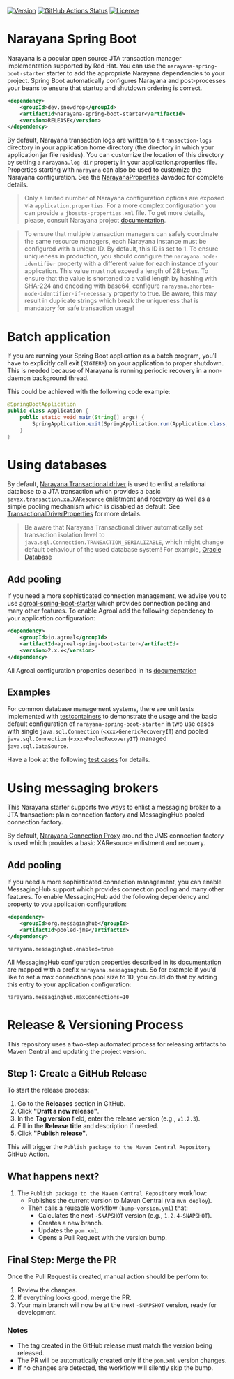 [![Version](https://img.shields.io/maven-central/v/dev.snowdrop/narayana-spring-boot-parent?logo=apache-maven&style=for-the-badge)](https://search.maven.org/artifact/dev.snowdrop/narayana-spring-boot-parent)
[![GitHub Actions Status](<https://img.shields.io/github/actions/workflow/status/snowdrop/narayana-spring-boot/test.yml?branch=main&logo=GitHub&style=for-the-badge>)](https://github.com/snowdrop/narayana-spring-boot/actions/workflows/test.yml)
[![License](https://img.shields.io/github/license/snowdrop/narayana-spring-boot?style=for-the-badge&logo=apache)](https://www.apache.org/licenses/LICENSE-2.0)

# Narayana Spring Boot

Narayana is a popular open source JTA transaction manager implementation supported by Red Hat.
You can use the `narayana-spring-boot-starter` starter to add the appropriate Narayana dependencies to your project.
Spring Boot automatically configures Narayana and post-processes your beans to ensure that startup and shutdown ordering
is correct.

```xml
<dependency>
    <groupId>dev.snowdrop</groupId>
    <artifactId>narayana-spring-boot-starter</artifactId>
    <version>RELEASE</version>
</dependency>
```

By default, Narayana transaction logs are written to a `transaction-logs` directory in your application home directory
(the directory in which your application jar file resides). You can customize the location of this directory by setting
a `narayana.log-dir` property in your application.properties file. Properties starting with `narayana` can also be used
to customize the Narayana configuration. See the
[NarayanaProperties](narayana-spring-boot-core/src/main/java/dev/snowdrop/boot/narayana/core/properties/NarayanaProperties.java)
Javadoc for complete details.

> Only a limited number of Narayana configuration options are exposed via `application.properties`. For a more complex
configuration you can provide a `jbossts-properties.xml` file. To get more details, please, consult
Narayana project [documentation](http://narayana.io/docs/project/index.html).

> To ensure that multiple transaction managers can safely coordinate the same resource managers, each Narayana instance
must be configured with a unique ID. By default, this ID is set to 1. To ensure uniqueness in production, you should
configure the `narayana.node-identifier` property with a different value for each instance of your application. This value
must not exceed a length of 28 bytes. To ensure that the value is shortened to a valid length by hashing with SHA-224 and encoding
with base64, configure `narayana.shorten-node-identifier-if-necessary` property to true. Be aware, this may result in duplicate
strings which break the uniqueness that is mandatory for safe transaction usage!

# Batch application

If you are running your Spring Boot application as a batch program, you'll have to explicitly call exit (`SIGTERM`) on your application to proper shutdown.
This is needed because of Narayana is running periodic recovery in a non-daemon background thread.

This could be achieved with the following code example:
```java
@SpringBootApplication
public class Application {
    public static void main(String[] args) {
        SpringApplication.exit(SpringApplication.run(Application.class, args));
    }
}
```

# Using databases

By default, [Narayana Transactional driver](https://www.narayana.io/docs/api/com/arjuna/ats/jdbc/TransactionalDriver.html)
is used to enlist a relational database to a JTA transaction which provides a basic `javax.transaction.xa.XAResource`
enlistment and recovery as well as a simple pooling mechanism which is disabled as default. See
[TransactionalDriverProperties](narayana-spring-boot-core/src/main/java/dev/snowdrop/boot/narayana/core/properties/TransactionalDriverProperties.java)
for more details.

> Be aware that Narayana Transactional driver automatically set transaction isolation level to `java.sql.Connection.TRANSACTION_SERIALIZABLE`,
which might change default behaviour of the used database system!
For example, [Oracle Database](narayana-spring-boot-starter-it/src/test/resources/oracle-initscript.sql)

## Add pooling

If you need a more sophisticated connection management, we advise you to use [agroal-spring-boot-starter](https://agroal.github.io)
which provides connection pooling and many other features. To enable Agroal add the following dependency to your application configuration:
```xml
<dependency>
    <groupId>io.agroal</groupId>
    <artifactId>agroal-spring-boot-starter</artifactId>
    <version>2.x.x</version>
</dependency>
```

All Agroal configuration properties described in its [documentation](https://agroal.github.io/docs.html)

## Examples

For common database management systems, there are unit tests implemented with [testcontainers](https://testcontainers.com/)
to demonstrate the usage and the basic default configuration of `narayana-spring-boot-starter` in two use cases with
single `java.sql.Connection` (`<xxx>GenericRecoveryIT`) and pooled `java.sql.Connection` (`<xxx>PooledRecoveryIT`) managed
`java.sql.DataSource`.

Have a look at the following
[test cases](narayana-spring-boot-starter-it/src/test/java/dev/snowdrop/boot/narayana/testcontainers) for details.

# Using messaging brokers

This Narayana starter supports two ways to enlist a messaging broker to a JTA transaction: plain connection
factory and MessagingHub pooled connection factory.

By default, [Narayana Connection Proxy](https://www.narayana.io/docs/api/org/jboss/narayana/jta/jms/ConnectionFactoryProxy.html)
around the JMS connection factory is used which provides a basic XAResource enlistment and recovery.

## Add pooling

If you need a more sophisticated connection management, you can enable MessagingHub support which provides connection pooling
and many other features. To enable MessagingHub add the following dependency and property to you application configuration:
```xml
<dependency>
    <groupId>org.messaginghub</groupId>
    <artifactId>pooled-jms</artifactId>
</dependency>
```
```properties
narayana.messaginghub.enabled=true
```

All MessagingHub configuration properties described in its [documentation](https://github.com/messaginghub/pooled-jms/blob/master/pooled-jms-docs/Configuration.md)
are mapped with a prefix `narayana.messaginghub`. So for example if you'd like to set a max connections pool size to 10,
you could do that by adding this entry to your application configuration:
```properties
narayana.messaginghub.maxConnections=10
```

# Release & Versioning Process

This repository uses a two-step automated process for releasing artifacts to Maven Central and updating the project version.

## Step 1: Create a GitHub Release

To start the release process:

1. Go to the **Releases** section in GitHub.
2. Click **"Draft a new release"**.
3. In the **Tag version** field, enter the release version (e.g., `v1.2.3`).
4. Fill in the **Release title** and description if needed.
5. Click **"Publish release"**.

This will trigger the `Publish package to the Maven Central Repository` GitHub Action.


## What happens next?

1. The `Publish package to the Maven Central Repository` workflow:
    - Publishes the current version to Maven Central (via `mvn deploy`).
    - Then calls a reusable workflow (`bump-version.yml`) that:
        - Calculates the next `-SNAPSHOT` version (e.g., `1.2.4-SNAPSHOT`).
        - Creates a new branch.
        - Updates the `pom.xml`.
        - Opens a Pull Request with the version bump.


## Final Step: Merge the PR

Once the Pull Request is created, manual action should be perform to:

1. Review the changes.
2. If everything looks good, merge the PR.
3. Your main branch will now be at the next `-SNAPSHOT` version, ready for development.

### Notes

- The tag created in the GitHub release must match the version being released.
- The PR will be automatically created only if the `pom.xml` version changes.
- If no changes are detected, the workflow will silently skip the bump.



